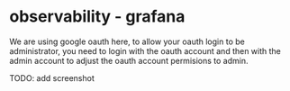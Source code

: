 # observability - grafana

We are using google oauth here, to allow your oauth login to be administrator, you need to login with the oauth account and then with the admin account to adjust the oauth account permisions to admin.

TODO: add screenshot
